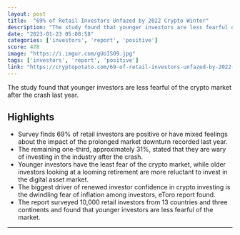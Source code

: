 ```yaml
---
layout: post
title:  "69% of Retail Investors Unfazed by 2022 Crypto Winter"
description: "The study found that younger investors are less fearful of the crypto market after the crash last year."
date: "2023-01-23 05:08:58"
categories: ['investors', 'report', 'positive']
score: 478
image: "https://i.imgur.com/gUoIS09.jpg"
tags: ['investors', 'report', 'positive']
link: "https://cryptopotato.com/69-of-retail-investors-unfazed-by-2022-crypto-winter-survey/"
---
```


The study found that younger investors are less fearful of the crypto market after the crash last year.

## Highlights

- Survey finds 69% of retail investors are positive or have mixed feelings about the impact of the prolonged market downturn recorded last year.
- The remaining one-third, approximately 31%, stated that they are wary of investing in the industry after the crash.
- Younger investors have the least fear of the crypto market, while older investors looking at a looming retirement are more reluctant to invest in the digital asset market.
- The biggest driver of renewed investor confidence in crypto investing is the dwindling fear of inflation among investors, eToro report found.
- The report surveyed 10,000 retail investors from 13 countries and three continents and found that younger investors are less fearful of the market.

---
